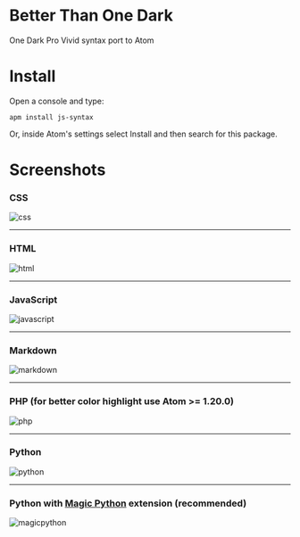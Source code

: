 # Better Than One Dark

One Dark Pro Vivid syntax port to Atom

# Install

Open a console and type:

```shell
apm install js-syntax
```

Or, inside Atom's settings select Install and then search for this package.

# Screenshots

### CSS
![css](https://user-images.githubusercontent.com/15709414/30453225-c3b25586-995d-11e7-89e8-15e5dcf91862.png)

---

### HTML
![html](https://user-images.githubusercontent.com/15709414/30453126-70f65b26-995d-11e7-9a5d-a31d6f3142f5.png)

---

### JavaScript
![javascript](https://user-images.githubusercontent.com/15709414/30456153-1b805cc2-9968-11e7-9cec-c1d338f48d8b.png)

---

### Markdown
![markdown](https://user-images.githubusercontent.com/15709414/30453010-0b408f0e-995d-11e7-96d6-4f6710cbb27c.png)

---

### PHP (for better color highlight use Atom >= 1.20.0)
![php](https://user-images.githubusercontent.com/15709414/30452865-b597b758-995c-11e7-966c-c7771d923e6d.png)

---

### Python
![python](https://user-images.githubusercontent.com/15709414/30448305-08b99cd4-9954-11e7-87b6-ddabc7db3bc1.png)

---

### Python with [Magic Python](https://atom.io/packages/magicpython) extension (recommended)
![magicpython](https://user-images.githubusercontent.com/15709414/30448675-b90f46a6-9954-11e7-8a9f-bf48ca88fcd2.png)



